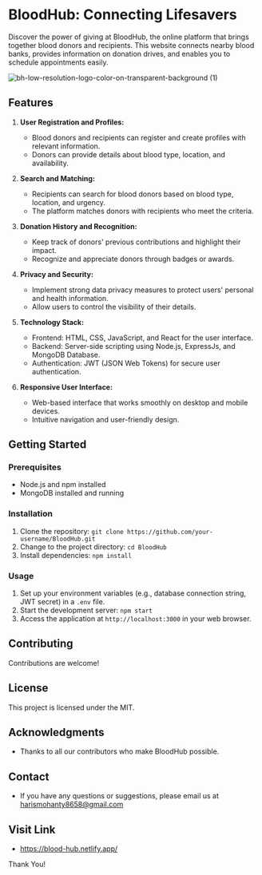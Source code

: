 # BloodHub: Connecting Lifesavers

Discover the power of giving at BloodHub, the online platform that brings together blood donors and recipients. This website connects nearby blood banks, provides information on donation drives, and enables you to schedule appointments easily.

![bh-low-resolution-logo-color-on-transparent-background (1)](https://github.com/Haris-Mohanty/BloodHub/assets/108195360/ba3b0475-87ad-46f6-88cb-d9bbba8ac90a)


## Features

1. **User Registration and Profiles:**
   - Blood donors and recipients can register and create profiles with relevant information.
   - Donors can provide details about blood type, location, and availability.

2. **Search and Matching:**
   - Recipients can search for blood donors based on blood type, location, and urgency.
   - The platform matches donors with recipients who meet the criteria.

3. **Donation History and Recognition:**
   - Keep track of donors' previous contributions and highlight their impact.
   - Recognize and appreciate donors through badges or awards.

4. **Privacy and Security:**
   - Implement strong data privacy measures to protect users' personal and health information.
   - Allow users to control the visibility of their details.

5. **Technology Stack:**
   - Frontend: HTML, CSS, JavaScript, and React for the user interface.
   - Backend: Server-side scripting using Node.js, ExpressJs, and MongoDB Database.
   - Authentication: JWT (JSON Web Tokens) for secure user authentication.

6. **Responsive User Interface:**
   - Web-based interface that works smoothly on desktop and mobile devices.
   - Intuitive navigation and user-friendly design.

## Getting Started

### Prerequisites

- Node.js and npm installed
- MongoDB installed and running

### Installation

1. Clone the repository: `git clone https://github.com/your-username/BloodHub.git`
2. Change to the project directory: `cd BloodHub`
3. Install dependencies: `npm install`

### Usage

1. Set up your environment variables (e.g., database connection string, JWT secret) in a `.env` file.
2. Start the development server: `npm start`
3. Access the application at `http://localhost:3000` in your web browser.

## Contributing

Contributions are welcome!

## License

This project is licensed under the MIT.

## Acknowledgments

- Thanks to all our contributors who make BloodHub possible.

## Contact

- If you have any questions or suggestions, please email us at harismohanty8658@gmail.com


## Visit Link

- https://blood-hub.netlify.app/


Thank You!

